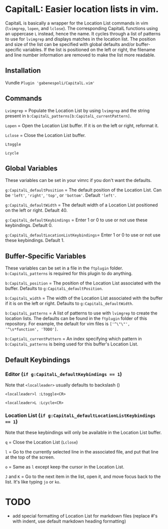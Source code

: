 # CapitalL: Easier location lists in vim.

CapitalL is basically a wrapper for the Location List commands in vim (`lvimgrep`, `lopen`, and `lclose`). The corresponding CapitalL functions using an uppercase `L` instead, hence the name. It cycles through a list of patterns to use for `lvimgrep` and displays matches in the location list. The position and size of the list can be specified with global defaults and/or buffer-specific variables. If the list is positioned on the left or right, the filename and line number information are removed to make the list more readable.

## Installation

Vundle `Plugin 'gabenespoli/CapitalL.vim'`

## Commands

`Lvimgrep` = Populate the Location List by using `lvimgrep` and the string present in `b:CapitalL_patterns[b:CapitalL_currentPattern]`.

`Lopen` = Open the Location List buffer. If it is on the left or right, reformat it.

`Lclose` = Close the Location List buffer.

`Ltoggle`

`Lcycle`

## Global Variables

These variables can be set in your vimrc if you don't want the defaults.

`g:CapitalL_defaultPosition` = The default position of the Location List. Can be `'left'`, `'right'`, `'top'`, or `'bottom'`. Default `'left'`.

`g:CapitalL_defaultWidth` = The default width of a Location List positioned on the left or right. Default 40.

`g:CapitalL_defaultKeybindings` = Enter 1 or 0 to use or not use these keybindings. Default 0.

`g:CapitalL_defaultLocationListKeybindings`= Enter 1 or 0 to use or not use these keybindings. Default 1.

## Buffer-Specific Variables

These variables can be set in a file in the `ftplugin` folder. `b:CapitalL_patterns` is required for this plugin to do anything.

`b:CapitalL_position` = The position of the Location List associated with the buffer. Defaults to `g:CapitalL_defaultPosition`.

`b:CapitalL_width` = The width of the Location List associated with the buffer if it is on the left or right. Defaults to `g:CapitalL_defaultWidth`.

`b:CapitalL_patterns` = A list of patterns to use with `lvimgrep` to create the location lists. The defaults can be found in the `ftplugin` folder of this repository. For example, the default for vim files is `['^\"\"', '^\s*function', 'TODO']`.

`b:CaptialL_currentPattern` = An index specifying which pattern in `b:CapitalL_patterns` is being used for this buffer's Location List.

## Default Keybindings

### Editor (`if g:CapitalL_defaultKeybindings == 1`)

Note that `<localleader>` usually defaults to backslash (\)

`<localleader>l :Ltoggle<CR>`

`<localleader>L :Lcycle<CR>`

### Location List (`if g:CapitalL_defaultLocationListKeybindings == 1`)

Note that these keybindings will only be available in the Location List buffer.

`q` = Close the Location List (`Lclose`)

`l` = Go to the currently selected line in the associated file, and put that line at the top of the screen.

`o` = Same as `l` except keep the cursor in the Location List.

`J` and `K` = Go to the next item in the list, open it, and move focus back to the list. It's like typing `jo` or `ko`.

# TODO

- add special formatting of Location List for markdown files (replace #'s with indent, use default markdown heading formatting)

